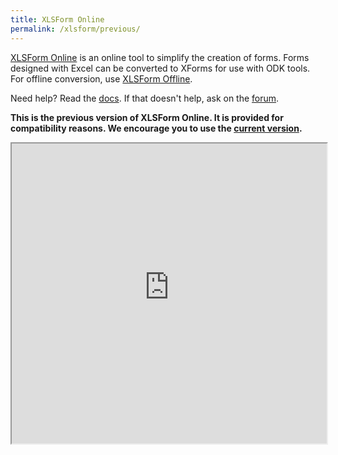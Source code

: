 ```yaml
---
title: XLSForm Online
permalink: /xlsform/previous/
---
```


[XLSForm Online](https://docs.opendatakit.org/xlsform/) is an online tool to simplify the creation of forms. Forms designed with Excel can be converted to XForms for use with ODK tools. For offline conversion, use [XLSForm Offline](https://github.com/opendatakit/xlsform-offline/releases/latest).

Need help? Read the [docs](https://docs.opendatakit.org/xlsform). If that doesn't help, ask on the [forum](https://forum.opendatakit.org/c/support).

<b>This is the previous version of XLSForm Online. It is provided for compatibility reasons. We encourage you to use the [current version](/xlsform).</b>

<p><iframe src="https://previous.xlsform.opendatakit.org" height="480" width="100%" onerror="(function() { window.location.protocol = 'https'; })()"></iframe></p>

